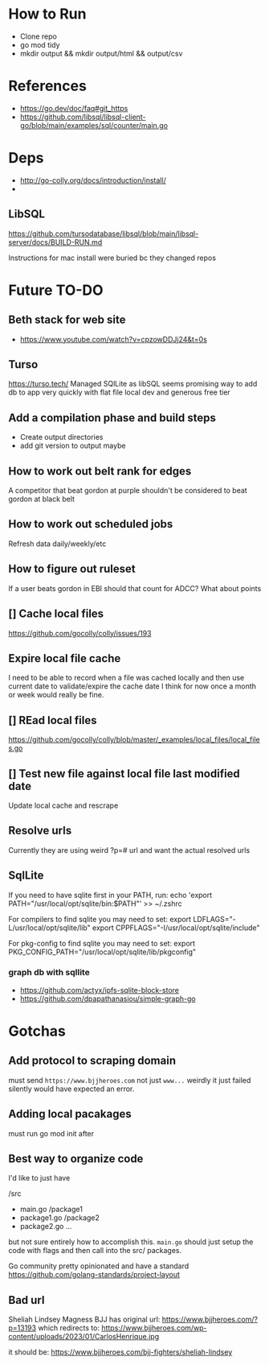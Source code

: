# How to Run 
- Clone repo 
- go mod tidy 
- mkdir output && mkdir output/html && output/csv


# References
- https://go.dev/doc/faq#git_https
- https://github.com/libsql/libsql-client-go/blob/main/examples/sql/counter/main.go


# Deps 
- http://go-colly.org/docs/introduction/install/
- 

## LibSQL 
https://github.com/tursodatabase/libsql/blob/main/libsql-server/docs/BUILD-RUN.md

Instructions for mac install were buried bc they changed repos 

# Future TO-DO 

## Beth stack for web site
- https://www.youtube.com/watch?v=cpzowDDJj24&t=0s

## Turso 
https://turso.tech/
Managed SQlLite as libSQL 
seems promising way to add db to app very quickly with flat file local dev and generous free tier 

## Add a compilation phase and build steps 
- Create output directories 
- add git version to output maybe

## How to work out belt rank for edges
A competitor that beat gordon at purple shouldn't be considered to beat gordon at black belt 

## How to work out scheduled jobs 
Refresh data daily/weekly/etc 

## How to figure out ruleset 
If a user beats gordon in EBI should that count for ADCC? What about points 

## [] Cache local files 
https://github.com/gocolly/colly/issues/193

## Expire local file cache
I need to be able to record when a file was cached locally and then use current date to validate/expire the cache date
I think for now once a month or week would really be fine. 

## [] REad local files 
https://github.com/gocolly/colly/blob/master/_examples/local_files/local_files.go

## [] Test new file against local file last modified date 
Update local cache and rescrape 

## Resolve urls 
Currently they are using weird ?p=# url and want the actual resolved urls 

## SqlLite

If you need to have sqlite first in your PATH, run:
  echo 'export PATH="/usr/local/opt/sqlite/bin:$PATH"' >> ~/.zshrc

For compilers to find sqlite you may need to set:
  export LDFLAGS="-L/usr/local/opt/sqlite/lib"
  export CPPFLAGS="-I/usr/local/opt/sqlite/include"

For pkg-config to find sqlite you may need to set:
  export PKG_CONFIG_PATH="/usr/local/opt/sqlite/lib/pkgconfig"

### graph db with sqllite
- https://github.com/actyx/ipfs-sqlite-block-store
- https://github.com/dpapathanasiou/simple-graph-go



# Gotchas
## Add protocol to scraping domain 
must send `https://www.bjjheroes.com` not just `www...` weirdly it just failed silently would have expected an error. 

## Adding local pacakages 
must run go mod init after 

## Best way to organize code 
I'd like to just have 

/src 
 - main.go
 /package1
  - package1.go
 /package2
   - package2.go
 ...


 but not sure entirely how to accomplish this. `main.go` should just setup the code with flags and then call
 into the src/ packages. 

 Go community pretty opinionated and have a standard
 https://github.com/golang-standards/project-layout

 ## Bad url 
 Sheliah	Lindsey		Magness BJJ
 has original url: https://www.bjjheroes.com/?p=13193
 which redirects to: https://www.bjjheroes.com/wp-content/uploads/2023/01/CarlosHenrique.jpg

it should be: https://www.bjjheroes.com/bjj-fighters/sheliah-lindsey


